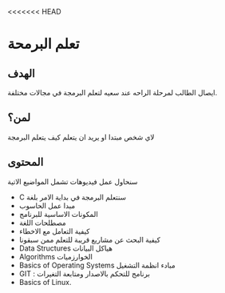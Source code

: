 <<<<<<< HEAD
# تعلم البرمحة 
## الهدف
ايصال الطالب لمرحلة الراحه عند سعيه لتعلم البرمجة في مجالات مختلفة.
## لمن؟
لاي شخص مبتدا او يريد ان يتعلم كيف يتعلم البرمجة
## المحتوى
سنحاول عمل فيديوهات تشمل المواضيع الاتية 
- C سنتعلم البرمجة في بداية الامر بلغة  
- مبدا عمل الحاسوب
- المكونات الاساسية للبرنامج
- مصطلحات اللغة 
- كيفية التعامل مع الاخطاء
- كيفية البحث عن مشاريع قريبة للتعلم ممن سبقونا
- Data Structures هياكل البيانات
- Algorithms الخوارزميات
- Basics of Operating Systems مبادء انظمة التشغيل
- GIT : برنامج للتحكم بالاصدار ومتابعة التغيرات
- Basics of Linux.

